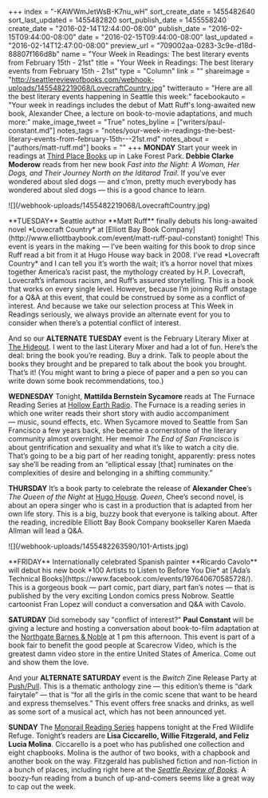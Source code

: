 +++
index = "-KAWWmJetWsB-K7nu_wH"
sort_create_date = 1455482640
sort_last_updated = 1455482820
sort_publish_date = 1455558240
create_date = "2016-02-14T12:44:00-08:00"
publish_date = "2016-02-15T09:44:00-08:00"
date = "2016-02-15T09:44:00-08:00"
last_updated = "2016-02-14T12:47:00-08:00"
preview_url = "709002aa-0283-3c9e-d18d-88807f166d8b"
name = "Your Week in Readings: The best literary events from February 15th - 21st"
title = "Your Week in Readings: The best literary events from February 15th - 21st"
type = "Column"
link = ""
shareimage = "http://seattlereviewofbooks.com/webhook-uploads/1455482219068/LovecraftCountry.jpg"
twitterauto = "Here are all the best literary events happening in Seattle this week:"
facebookauto = "Your week in readings includes the debut of Matt Ruff's long-awaited new book, Alexander Chee, a lecture on book-to-movie adaptations, and much more:"
make_image_tweet = "True"
notes_byline = ["writers/paul-constant.md"]
notes_tags = "notes/your-week-in-readings-the-best-literary-events-from-february-15th---21st.md"
notes_about = ["authors/matt-ruff.md"]
books = ""
+++
**MONDAY** Start your week in readings at [Third Place Books](http://www.thirdplacebooks.com/event/lfp-fast-night-woman-her-dogs-and-their-journey-north-iditarod-trail-debbie-clarke-moderow) up in Lake Forest Park. **Debbie Clarke Moderow** reads from her new book *Fast into the Night: A Woman, Her Dogs, and Their Journey North on the Iditarod Trail*. If you’ve ever wondered about sled dogs — and c’mon, pretty much everybody has wondered about sled dogs — this is a good chance to learn.


<p class="image-left">![](/webhook-uploads/1455482219068/LovecraftCountry.jpg)</p>**TUESDAY**  Seattle author **Matt Ruff** finally debuts his long-awaited novel *Lovecraft Country* at [Elliott Bay Book Company](http://www.elliottbaybook.com/event/matt-ruff-paul-constant) tonight! This event is years in the making — I’ve been waiting for this book to drop since Ruff read a bit from it at Hugo House way back in 2008. I’ve read *Lovecraft Country* and I can tell you it’s worth the wait; it’s a horror novel that mixes together America’s racist past, the mythology created by H.P. Lovecraft, Lovecraft’s infamous racism, and Ruff’s assured storytelling. This is a book that works on every single level.  However, because I’m joining Ruff onstage for a Q&A at this event, that could be construed by some as a conflict of interest. And because we take our selection process at This Week in Readings seriously, we always provide an alternate event for you to consider when there’s a potential conflict of interest.

And so our **ALTERNATE TUESDAY**  event is the February Literary Mixer at [The Hideout](https://www.facebook.com/events/1689109521308380/). I went to the last Literary Mixer and had a lot of fun. Here’s the deal: bring the book you’re reading. Buy a drink. Talk to people about the books they brought and be prepared to talk about the book you brought. That’s it! (You might want to bring a piece of paper and a pen so you can write down some book recommendations, too.)

**WEDNESDAY** Tonight, **Mattilda Bernstein Sycamore** reads at The Furnace Reading Series at [Hollow Earth Radio](https://www.facebook.com/events/217147448622440/). The Furnace is a reading series in which one writer reads their short story with audio accompaniment — music, sound effects, etc. When Sycamore moved to Seattle from San Francisco a few years back, she became a cornerstone of the literary community almost overnight. Her memoir *The End of San Francisco* is about gentrification and sexuality and what it’s like to watch a city die. That’s going to be a big part of her reading tonight, apparently: press notes say she’ll be reading from an “elliptical essay [that] ruminates on the complexities of desire and belonging in a shifting community.”

**THURSDAY** It’s a book party to celebrate the release of **Alexander Chee**’s *The Queen of the Night* at [Hugo House](https://www.facebook.com/events/151066965267456/). *Queen*, Chee’s second novel, is about an opera singer who is cast in a production that is adapted from her own life story. This is a big, buzzy book that everyone is talking about. After the reading, incredible Elliott Bay Book Company bookseller Karen Maeda Allman will lead a Q&A.

<p class="image-left">![](/webhook-uploads/1455482263590/101-Artists.jpg)</p>**FRIDAY** Internationally celebrated Spanish painter  **Ricardo Cavolo** will debut his new book *100 Artists to Listen to Before You Die* at [Ada’s Technical Books](https://www.facebook.com/events/197640670585728/). This is a gorgeous book — part comic, part diary, part fan’s notes — that is published by the very exciting London comics press Nobrow. Seattle cartoonist Fran Lopez will conduct a conversation and Q&A with Cavolo.

**SATURDAY**  Did somebody say "conflict of interest?" **Paul Constant** will be giving a lecture and hosting a conversation about book-to-film adaptation at the [Northgate Barnes & Noble](https://www.facebook.com/events/940114272744082/) at 1 pm this afternoon. This event is part of a book fair to benefit the good people at Scarecrow Video, which is the greatest damn video store in the entire United States of America. Come out and show them the love.

And your **ALTERNATE SATURDAY** event is the *Bwitch* Zine Release Party at [Push/Pull](https://www.facebook.com/events/513286312174546/). This is a thematic anthology zine — this edition’s theme is “dark fairytale” — that is “for all the girls in the comic scene that want to be heard and express themselves.” This event offers free snacks and drinks, as well as some sort of a musical act, which has not been announced yet.

**SUNDAY** The [Monorail Reading Series](https://www.facebook.com/events/332112586912409/) happens tonight at the Fred Wildlife Refuge. Tonight’s readers are **Lisa Ciccarello, Willie Fitzgerald, and Feliz Lucia Molina**. Ciccarello is a poet who has published one collection and eight chapbooks. Molina is the author of two books, with a chapbook and another book on the way. Fitzgerald has published fiction and non-fiction in a bunch of places, including right here at the [*Seattle Review of Books*](http://seattlereviewofbooks.com/reviews/the-publishers-dilemma/). A boozy-fun reading from a bunch of up-and-comers seems like a great way to cap out the week.
